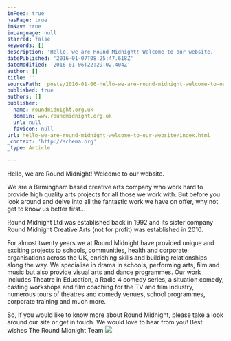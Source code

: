 ```yaml
---
inFeed: true
hasPage: true
inNav: true
inLanguage: null
starred: false
keywords: []
description: 'Hello, we are Round Midnight! Welcome to our website.  '
datePublished: '2016-01-07T08:25:47.618Z'
dateModified: '2016-01-06T22:29:02.404Z'
author: []
title: ''
sourcePath: _posts/2016-01-06-hello-we-are-round-midnight-welcome-to-our-website-we-ar.md
published: true
authors: []
publisher:
  name: roundmidnight.org.uk
  domain: www.roundmidnight.org.uk
  url: null
  favicon: null
url: hello-we-are-round-midnight-welcome-to-our-website/index.html
_context: 'http://schema.org'
_type: Article

---
```

Hello, we are Round Midnight! Welcome to our website. 

We are a Birmingham based creative arts company who work hard to provide high quality arts projects for all those we work with. But before you look around and delve into all the fantastic work we have on offer, why not get to know us better first... 

Round Midnight Ltd was established back in 1992 and its sister company Round Midnight Creative Arts (not for profit) was established in 2010\. 

For almost twenty years we at Round Midnight have provided unique and exciting projects to schools, communities, health and corporate organisations across the UK, enriching skills and building relationships along the way. We specialise in drama in schools, performing arts, film and music but also provide visual arts and dance programmes. Our work includes Theatre in Education, a Radio 4 comedy series, a situation comedy, casting workshops and film coaching for the TV and film industry, numerous tours of theatres and comedy venues, school programmes, corporate training and much more. 

So, if you would like to know more about Round Midnight, please take a look around our site or get in touch. We would love to hear from you! Best wishes The Round Midnight Team
![](https://the-grid-user-content.s3-us-west-2.amazonaws.com/868480f5-6e79-4553-b0c1-68febd9cecc8.jpg)